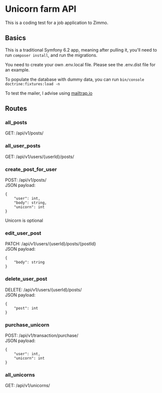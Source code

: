 # Unicorn farm API

This is a coding test for a job application to Zimmo.
  
## Basics

This is a traditional Symfony 6.2 app, meaning after pulling it, you'll need to run `composer install`, and run the
migrations.

You need to create your own .env.local file. Please see the .env.dist file for an example.

To populate the database with dummy data, you can run `bin/console doctrine:fixtures:load -n`

To test the mailer, I advise using [mailtrap.io](https://mailtrap.io/)
## Routes

### all_posts

GET: /api/v1/posts/

### all_user_posts

GET: /api/v1/users/{userId}/posts/

### create_post_for_user

POST: /api/v1/posts/  
JSON payload:

```
{
	"user": int,
	"body": string,
	"unicorn": int
}
```

Unicorn is optional

### edit_user_post

PATCH: /api/v1/users/{userId}/posts/{postId}  
JSON payload:

```
{
	"body": string
}
```

### delete_user_post

DELETE: /api/v1/users/{userId}/posts/  
JSON payload:

```
{
	"post": int
}
```

### purchase_unicorn

POST: /api/v1/transaction/purchase/  
JSON payload:

```
{
	"user": int,
	"unicorn": int
}
```

### all_unicorns

GET: /api/v1/unicorns/  
